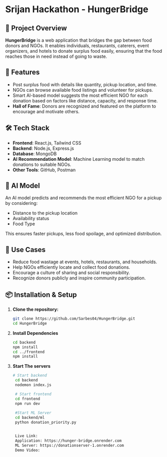 # Srijan Hackathon - **HungerBridge**

## 🌟 Project Overview
**HungerBridge** is a web application that bridges the gap between food donors and NGOs. It enables individuals, restaurants, caterers, event organizers, and hotels to donate surplus food easily, ensuring that the food reaches those in need instead of going to waste.

## 🚀 Features
- Post surplus food with details like quantity, pickup location, and time.
- NGOs can browse available food listings and volunteer for pickups.
- Smart AI-based model suggests the most efficient NGO for each donation based on factors like distance, capacity, and response time.
- **Hall of Fame**: Donors are recognized and featured on the platform to encourage and motivate others.

## 🛠️ Tech Stack
- **Frontend**: React.js, Tailwind CSS
- **Backend**: Node.js, Express.js
- **Database**: MongoDB
- **AI Recommendation Model**: Machine Learning model to match donations to suitable NGOs.
- **Other Tools**: GitHub, Postman

## 🤖 AI Model
An AI model predicts and recommends the most efficient NGO for a pickup by considering:
- Distance to the pickup location
- Availability status
- Food Type

This ensures faster pickups, less food spoilage, and optimized distribution.

## 🎯 Use Cases
- Reduce food wastage at events, hotels, restaurants, and households.
- Help NGOs efficiently locate and collect food donations.
- Encourage a culture of sharing and social responsibility.
- Recognize donors publicly and inspire community participation.

## 📦 Installation & Setup

1. **Clone the repository:**
   ```bash
   git clone https://github.com/Sarbes04/HungerBridge.git
   cd HungerBridge

2. **Install Dependencies**
   ```bash
   cd backend
   npm install
   cd ../frontend
   npm install

3. **Start The servers**
   ```bash
   # Start backend
    cd backend
    nodemon index.js

    # Start frontend
    cd frontend
    npm run dev
    
    #Start ML Server
    cd backend/ml
    python donation_priority.py


    Live Link:
    Application: https://hunger-bridge.onrender.com
    ML Server: https://donationserver-1.onrender.com
    Demo Video: 


